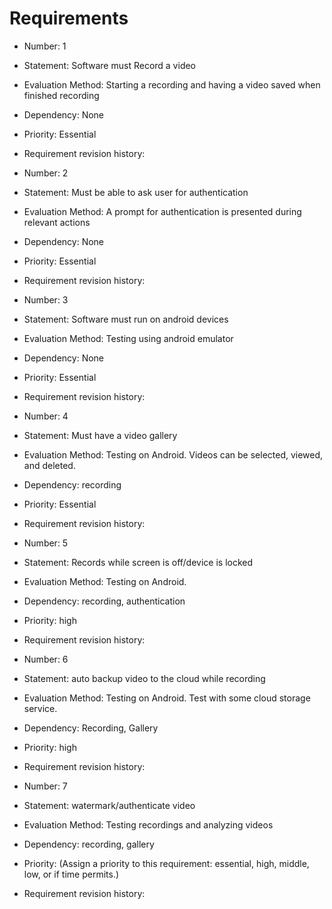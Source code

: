 # Requirements

- Number: 1
- Statement: Software must Record a video
- Evaluation Method: Starting a recording and having a video saved when finished recording
- Dependency: None
- Priority: Essential
- Requirement revision history: 

-  Number: 2
- Statement: Must be able to ask user for authentication
- Evaluation Method: A prompt for authentication is presented during relevant actions
- Dependency: None
- Priority: Essential
- Requirement revision history: 

- Number: 3
- Statement: Software must run on android devices
- Evaluation Method: Testing using android emulator
- Dependency: None
- Priority: Essential
- Requirement revision history: 

- Number: 4
- Statement: Must have a video gallery
- Evaluation Method: Testing on Android. Videos can be selected, viewed, and deleted.
- Dependency: recording
- Priority: Essential
- Requirement revision history: 

- Number: 5
- Statement: Records while screen is off/device is locked
- Evaluation Method: Testing on Android.
- Dependency: recording, authentication
- Priority: high
- Requirement revision history: 

- Number: 6
- Statement: auto backup video to the cloud while recording
- Evaluation Method: Testing on Android. Test with some cloud storage service.
- Dependency: Recording, Gallery
- Priority: high
- Requirement revision history: 

- Number: 7
- Statement: watermark/authenticate video 
- Evaluation Method: Testing recordings and analyzing videos
- Dependency: recording, gallery
- Priority: (Assign a priority to this requirement: essential, high, middle, low, or if time permits.)
- Requirement revision history: 